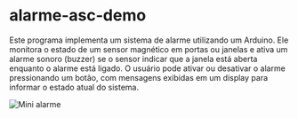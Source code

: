 # alarme-asc-demo

Este programa implementa um sistema de alarme utilizando um Arduino. Ele monitora o estado de um sensor magnético em portas ou janelas e ativa um alarme sonoro (buzzer) se o sensor indicar que a janela está aberta enquanto o alarme está ligado. O usuário pode ativar ou desativar o alarme pressionando um botão, com mensagens exibidas em um display para informar o estado atual do sistema.

![Mini alarme](https://github.com/user-attachments/assets/ad5d43f0-179b-414c-97e7-098ce9704fed)
